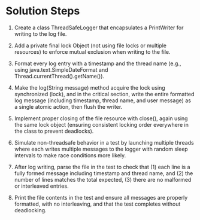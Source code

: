 # Solution Steps

1. Create a class ThreadSafeLogger that encapsulates a PrintWriter for writing to the log file.

2. Add a private final lock Object (not using file locks or multiple resources) to enforce mutual exclusion when writing to the file.

3. Format every log entry with a timestamp and the thread name (e.g., using java.text.SimpleDateFormat and Thread.currentThread().getName()).

4. Make the log(String message) method acquire the lock using synchronized (lock), and in the critical section, write the entire formatted log message (including timestamp, thread name, and user message) as a single atomic action, then flush the writer.

5. Implement proper closing of the file resource with close(), again using the same lock object (ensuring consistent locking order everywhere in the class to prevent deadlocks).

6. Simulate non-threadsafe behavior in a test by launching multiple threads where each writes multiple messages to the logger with random sleep intervals to make race conditions more likely.

7. After log writing, parse the file in the test to check that (1) each line is a fully formed message including timestamp and thread name, and (2) the number of lines matches the total expected, (3) there are no malformed or interleaved entries.

8. Print the file contents in the test and ensure all messages are properly formatted, with no interleaving, and that the test completes without deadlocking.


